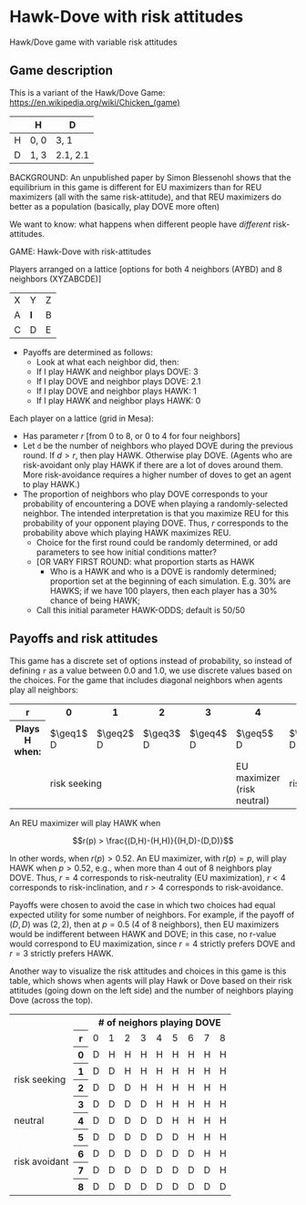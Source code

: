 # Hawk-Dove with risk attitudes

Hawk/Dove game with variable risk attitudes

## Game description

This is a variant of the Hawk/Dove Game: https://en.wikipedia.org/wiki/Chicken_(game)

| | H | D|
|-|-|-|
| H | 0, 0 | 3, 1|
| D |1, 3| 2.1, 2.1|

BACKGROUND: An unpublished paper by Simon Blessenohl shows that the equilibrium in this game is different for EU maximizers than for REU maximizers (all with the same risk-attitude), and that REU maximizers do better as a population (basically, play DOVE more often)

We want to know: what happens when different people have _different_ risk-attitudes.

GAME: Hawk-Dove with risk-attitudes

Players arranged on a lattice [options for both 4 neighbors (AYBD) and 8 neighbors (XYZABCDE)]

| | | |
|-|-|-|
| X | Y |Z |
|A | **I** |  B |
| C | D | E |

- Payoffs are determined as follows:
   -  Look at what each neighbor did, then:
   -  If I play HAWK and neighbor plays DOVE: 3
   -  If I play DOVE and neighbor plays DOVE: 2.1
   -  If I play DOVE and neighbor plays HAWK: 1
   - If I play HAWK and neighbor plays HAWK: 0
 
Each player on a lattice (grid in Mesa):
- Has parameter $r$ [from 0 to 8, or 0 to 4 for four neighbors]
- Let `d` be the number of neighbors who played DOVE during the previous round. If $d > r$, then play HAWK. Otherwise play DOVE. (Agents who are risk-avoidant only play HAWK if there are a lot of doves around them. More risk-avoidance requires a higher number of doves to get an agent to play HAWK.)
- The proportion of neighbors who play DOVE corresponds to your probability of encountering a DOVE when playing a randomly-selected neighbor. The intended interpretation is that you maximize REU for this probability of your opponent playing DOVE. Thus, $r$ corresponds to the probability above which playing HAWK maximizes REU.
  - Choice for the first round could be randomly determined, or add parameters to see how initial conditions matter?
  - [OR VARY FIRST ROUND: what proportion starts as HAWK
    - Who is a HAWK and who is a DOVE is randomly determined; proportion set at the beginning of each simulation. E.g. 30% are HAWKS; if we have 100 players, then each player has a 30% chance of being HAWK; 
   - Call this initial parameter HAWK-ODDS; default is 50/50


## Payoffs and risk attitudes

This game has a discrete set of options instead of probability, so instead of defining `r` as a value between 0.0 and 1.0, we use discrete values based on the choices. For the game that includes diagonal neighbors when agents play all neighbors:

<table>
   <tr><th>r</th></th><th>0</th><th>1</th><th>2</th><th>3</th><th>4</th><th>5</th><th>6</th><th>7</th><th>8</th></tr>
   <tr>
      <th>Plays H when:</th>
      <td>$\geq1$ D</td>
      <td>$\geq2$ D</td>
      <td>$\geq3$ D</td>
      <td>$\geq4$ D</td>
      <td>$\geq5$ D</td>
      <td>$\geq6$ D</td>
      <td>$\geq7$ D</td>
      <td>$\geq8$ D</td>
      <td>never</td>
   </tr>
   <tr><td></td>
      <td colspan="4">risk seeking</td>
      <td>EU maximizer<br>(risk neutral)</td>
   <td colspan="4">risk avoidant</td>
   </tr>
</table>


An REU maximizer will play HAWK when
```math
r(p) > \frac{(D,H)-(H,H)}{(H,D)-(D,D)}
```
In other words, when $r(p) > 0.52$. An EU maximizer, with $r(p) = p$, will play HAWK when $p > 0.52$, e.g., when more than 4 out of 8 neighbors play DOVE. Thus, $r = 4$ corresponds to risk-neutrality (EU maximization), $r < 4$ corresponds to risk-inclination, and $r > 4$ corresponds to risk-avoidance.

Payoffs were chosen to avoid the case in which two choices had equal expected utility for some number of neighbors. For example, if the payoff of $(D,D)$ was $(2,2)$, then at $p = 0.5$ (4 of 8 neighbors), then EU maximizers would be indifferent between HAWK and DOVE; in this case, no r-value would correspond to EU maximization, since $r = 4$ strictly prefers DOVE and $r = 3$ strictly prefers HAWK.

Another way to visualize the risk attitudes and choices in this game is this table, which shows when agents will play Hawk or Dove based on their risk attitudes (going down on the left side) and the number of neighbors playing Dove (across the top).

<table>
   <tr><td colspan="2"></td><th colspan="9"># of neighors playing DOVE</thr></tr>
   <tr><td><th>r</th><td>0</td><td>1</td><td>2</td><td>3</td><td>4</td><td>5</td><td>6</td><td>7</td><td>8</td></tr>
   <tr><td rowspan="4">risk seeking</td><th>0</th><td>D</td><td>H</td><td>H</td><td>H</td><td>H</td><td>H</td><td>H</td><td>H</td><td>H</td></tr>
   <tr><th>1</th><td>D</td><td>D</td><td>H</td><td>H</td><td>H</td><td>H</td><td>H</td><td>H</td><td>H</td></tr>
   <tr><th>2</th><td>D</td><td>D</td><td>D</td><td>H</td><td>H</td><td>H</td><td>H</td><td>H</td><td>H</td></tr>
   <tr><th>3</th><td>D</td><td>D</td><td>D</td><td>D</td><td>H</td><td>H</td><td>H</td><td>H</td><td>H</td></tr>
   <tr><td>neutral</td></td><th>4</th><td>D</td><td>D</td><td>D</td><td>D</td><td>D</td><td>H</td><td>H</td><td>H</td><td>H</td></tr>
   <tr><td rowspan="4">risk avoidant</td><th>5</th><td>D</td><td>D</td><td>D</td><td>D</td><td>D</td><td>D</td><td>H</td><td>H</td><td>H</td></tr>
   <tr><th>6</th><td>D</td><td>D</td><td>D</td><td>D</td><td>D</td><td>D</td><td>D</td><td>H</td><td>H</td></tr>
   <tr><th>7</th><td>D</td><td>D</td><td>D</td><td>D</td><td>D</td><td>D</td><td>D</td><td>D</td><td>H</td></tr>
   <tr><th>8</th><td>D</td><td>D</td><td>D</td><td>D</td><td>D</td><td>D</td><td>D</td><td>D</td><td>D</td></tr>
</table>

